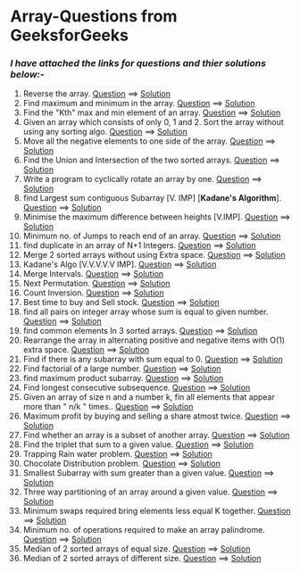 # Array-Questions from GeeksforGeeks

### *I have attached the links for questions and thier solutions below:-*

1. Reverse the array. [Question](https://www.geeksforgeeks.org/write-a-program-to-reverse-an-array-or-string/) ==> [Solution](https://github.com/AdarshGeek/DSA-Sheet-Solution/blob/main/Array/reverse_the_array.cpp)
2. Find maximum and minimum in the array. [Question](https://www.geeksforgeeks.org/maximum-and-minimum-in-an-array/) ==> [Solution](https://github.com/geeky01adarsh/DSA-Sheet-Solution/blob/main/Array/array_max_min_ele.cpp)
3. Find the "Kth" max and min element of an array. [Question](https://practice.geeksforgeeks.org/problems/kth-smallest-element/0) ==> [Solution]()
4. Given an array which consists of only 0, 1 and 2. Sort the array without using any sorting algo. [Question](https://practice.geeksforgeeks.org/problems/sort-an-array-of-0s-1s-and-2s/0) ==> [Solution](https://github.com/geeky01adarsh/DSA-Sheet-Solution/blob/main/Array/sort_array_of_012_no_sorting_algo_used.cpp)
5. Move all the negative elements to one side of the array. [Question](https://www.geeksforgeeks.org/move-negative-numbers-beginning-positive-end-constant-extra-space/) ==> [Solution](https://github.com/AdarshGeek/DSA-Sheet-Solution/blob/main/Array/move_negative_ele.cpp)
6. Find the Union and Intersection of the two sorted arrays. [Question](https://practice.geeksforgeeks.org/problems/union-of-two-arrays/0) ==> [Solution](https://github.com/geeky01adarsh/DSA-Sheet-Solution/blob/main/Array/array_union_count.cpp)
7. Write a program to cyclically rotate an array by one. [Question](https://practice.geeksforgeeks.org/problems/cyclically-rotate-an-array-by-one/0) ==> [Solution](https://github.com/geeky01adarsh/DSA-Sheet-Solution/blob/main/Array/array_cyclically_rotate_by1.cpp)
8. find Largest sum contiguous Subarray [V. IMP]  [**Kadane's Algorithm**]. [Question](https://practice.geeksforgeeks.org/problems/kadanes-algorithm/0) ==> [Solution](https://github.com/geeky01adarsh/DSA-Sheet-Solution/blob/main/Array/array_kadane_sum_cont_subarray.cpp)
9. Minimise the maximum difference between heights [V.IMP]. [Question](https://practice.geeksforgeeks.org/problems/minimum-number-of-jumps/0) ==> [Solution](https://github.com/geeky01adarsh/DSA-Sheet-Solution/blob/main/Array/array_minimise_the_heights_ii.cpp)
10. Minimum no. of Jumps to reach end of an array. [Question](https://practice.geeksforgeeks.org/problems/minimum-number-of-jumps/0) ==> [Solution]()
11. find duplicate in an array of N+1 Integers. [Question](https://leetcode.com/problems/find-the-duplicate-number/) ==> [Solution](url)
12. Merge 2 sorted arrays without using Extra space. [Question](https://practice.geeksforgeeks.org/problems/merge-two-sorted-arrays5135/1) ==> [Solution](https://github.com/geeky01adarsh/DSA-Sheet-Solution/blob/main/Array/merge_two_sorted_arr_without_extra_space.cpp)
13. Kadane's Algo [V.V.V.V.V IMP]. [Question](https://practice.geeksforgeeks.org/problems/merge-two-sorted-arrays5135/1) ==> [Solution](https://github.com/geeky01adarsh/DSA-Sheet-Solution/blob/main/Array/array_kadane_sum_cont_subarray.cpp)
14. Merge Intervals. [Question](https://leetcode.com/problems/merge-intervals/) ==> [Solution](url)
15. Next Permutation. [Question](https://leetcode.com/problems/next-permutation/) ==> [Solution](url)
16. Count Inversion. [Question](https://practice.geeksforgeeks.org/problems/inversion-of-array/0) ==> [Solution](url)
17. Best time to buy and Sell stock. [Question](https://leetcode.com/problems/best-time-to-buy-and-sell-stock/) ==> [Solution](url)
18. find all pairs on integer array whose sum is equal to given number. [Question](https://practice.geeksforgeeks.org/problems/count-pairs-with-given-sum5022/1) ==> [Solution](url)
19. find common elements In 3 sorted arrays. [Question](https://practice.geeksforgeeks.org/problems/common-elements1132/1) ==> [Solution](url)
20. Rearrange the array in alternating positive and negative items with O(1) extra space. [Question](https://www.geeksforgeeks.org/rearrange-array-alternating-positive-negative-items-o1-extra-space/) ==> [Solution](url)
21. Find if there is any subarray with sum equal to 0. [Question](https://practice.geeksforgeeks.org/problems/subarray-with-0-sum/0) ==> [Solution](url)
22. Find factorial of a large number. [Question](https://practice.geeksforgeeks.org/problems/factorials-of-large-numbers/0) ==> [Solution](url)
23. find maximum product subarray. [Question](https://practice.geeksforgeeks.org/problems/maximum-product-subarray3604/1) ==> [Solution](url)
24. Find longest consecutive subsequence. [Question](https://practice.geeksforgeeks.org/problems/longest-consecutive-subsequence/0) ==> [Solution](url)
25. Given an array of size n and a number k, fin all elements that appear more than " n/k " times.. [Question](https://www.geeksforgeeks.org/given-an-array-of-of-size-n-finds-all-the-elements-that-appear-more-than-nk-times/) ==> [Solution](url)
26. Maximum profit by buying and selling a share atmost twice. [Question](https://www.geeksforgeeks.org/maximum-profit-by-buying-and-selling-a-share-at-most-twice/) ==> [Solution](url)
27. Find whether an array is a subset of another array. [Question](https://practice.geeksforgeeks.org/problems/array-subset-of-another-array/0) ==> [Solution](url)
28. Find the triplet that sum to a given value. [Question](https://practice.geeksforgeeks.org/problems/triplet-sum-in-array/0) ==> [Solution](url)
29. Trapping Rain water problem. [Question](https://practice.geeksforgeeks.org/problems/trapping-rain-water/0) ==> [Solution](url)
30. Chocolate Distribution problem. [Question](https://practice.geeksforgeeks.org/problems/chocolate-distribution-problem/0) ==> [Solution](url)
31. Smallest Subarray with sum greater than a given value. [Question](https://practice.geeksforgeeks.org/problems/smallest-subarray-with-sum-greater-than-x/0) ==> [Solution](url)
32. Three way partitioning of an array around a given value. [Question](https://practice.geeksforgeeks.org/problems/three-way-partitioning/1) ==> [Solution](url)
33. Minimum swaps required bring elements less equal K together. [Question](https://practice.geeksforgeeks.org/problems/minimum-swaps-required-to-bring-all-elements-less-than-or-equal-to-k-together/0) ==> [Solution](url)
34. Minimum no. of operations required to make an array palindrome. [Question](https://practice.geeksforgeeks.org/problems/palindromic-array/0) ==> [Solution](url)
35. Median of 2 sorted arrays of equal size. [Question](https://practice.geeksforgeeks.org/problems/find-the-median0527/1) ==> [Solution](url)
36. Median of 2 sorted arrays of different size. [Question](https://www.geeksforgeeks.org/median-of-two-sorted-arrays-of-different-sizes/) ==> [Solution](url)

